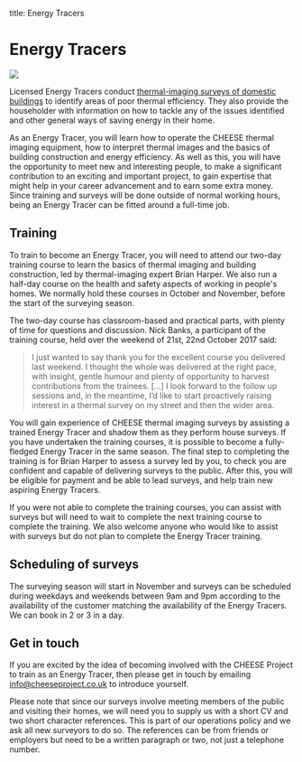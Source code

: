 title: Energy Tracers

# Energy Tracers

<div class="float-right"><img src="{{url_for('.assets', filename='images/ETlogo.png')}}"></div>

<!--**We are looking for enthusiastic people to train to become
CHEESE Energy Tracers.**-->

Licensed Energy Tracers conduct [thermal-imaging surveys of domestic
buildings](/home-surveys) to identify areas of poor thermal efficiency. They
also provide the householder with information on how to tackle any of the
issues identified and other general ways of saving energy in their home.

As an Energy Tracer, you will learn how to operate the CHEESE thermal
imaging equipment, how to interpret thermal images and the basics of building
construction and energy efficiency. As well as this, you will have the
opportunity to meet new and interesting people, to make a significant
contribution to an exciting and important project, to gain expertise that might
help in your career advancement and to earn some extra money.  Since training
and surveys will be done outside of normal working hours, being an Energy
Tracer can be fitted around a full-time job.

## Training

To train to become an Energy Tracer, you will need to attend our two-day
training course to learn the basics of thermal imaging and building
construction, led by thermal-imaging expert Brian Harper. We also run a
half-day course on the health and safety aspects of working in people's homes.
We normally hold these courses in October and November, before the start of the
surveying season.

The two-day course has classroom-based and practical parts, with plenty of time
for questions and discussion. Nick Banks, a participant of the training course,
held over the weekend of 21st, 22nd October 2017 said:

> I just wanted to say thank you for the excellent course you delivered last
> weekend. I thought the whole was delivered at the right pace, with insight,
> gentle humour and plenty of opportunity to harvest contributions from the
> trainees. [...] I look forward to the follow up sessions and, in the
> meantime, I’d like to start proactively raising interest in a thermal survey
> on my street and then the wider area.

You will gain experience of CHEESE thermal imaging surveys by assisting a
trained Energy Tracer and shadow them as they perform house surveys. If you
have undertaken the training courses, it is possible to become a fully-fledged
Energy Tracer in the same season. The final step to completing the training is
for Brian Harper to assess a survey led by you, to check you are confident and
capable of delivering surveys to the public. After this, you will be eligible
for payment and be able to lead surveys, and help train new aspiring Energy
Tracers.

If you were not able to complete the training courses, you can assist with
surveys but will need to wait to complete the next training course to complete
the training. We also welcome anyone who would like to assist with surveys but
do not plan to complete the Energy Tracer training.

## Scheduling of surveys

The surveying season will start in November and surveys can be scheduled during
weekdays and weekends between 9am and 9pm according to the availability of the
customer matching the availability of the Energy Tracers. We can book in 2 or 3
in a day.

## Get in touch

If you are excited by the idea of becoming involved with the CHEESE Project to
train as an Energy Tracer, then please get in touch by emailing
[info@cheeseproject.co.uk](mailto:info@cheeseproject.co.uk) to introduce
yourself.

Please note that since our surveys involve meeting members of the public and
visiting their homes, we will need you to supply us with a short CV and two
short character references. This is part of our operations policy and we ask
all new surveyors to do so. The references can be from friends or employers but
need to be a written paragraph or two, not just a telephone number.
